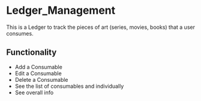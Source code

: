 # Ledger_Management

This is a Ledger to track the pieces of art (series, movies, books) that a user consumes.

## Functionality
- Add a Consumable
- Edit a Consumable
- Delete a Consumable
- See the list of consumables and individually
- See overall info
